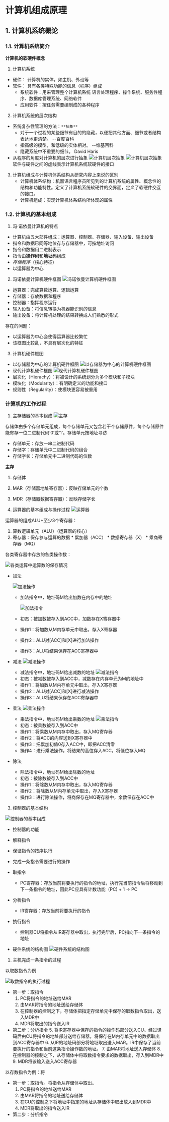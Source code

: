 # 计算机组成原理

## 1. 计算机系统概论

### 1.1. 计算机系统简介

**计算机的软硬件概念**

1. 计算机系统
* 硬件： 计算机的实体，如主机、外设等
* 软件： 具有各类特殊功能的信息（程序）组成
  * 系统软件：用来管理整个计算机系统
     语言处理程序、操作系统、服务性程序、数据库管理系统、网络软件 
  * 应用软件：按任务需要编制成的各种程序
2. 计算机系统的层次结构
* 系统复杂性管理的方法：``**抽象**``
  * 对于一个过程的某些细节有目的的隐藏，以便把其他方面、细节或者结构表达地更清楚。 --百度百科
  * 指高级的模型，和低级的实体相对。 --维基百科
  * 隐藏系统中不重要的细节。 David Haris
* 从程序的角度对计算机的层次进行抽象
    ![计算机层次抽象](./Pictures/计算机层次抽象（1）.png)
    ![计算机层次抽象](Pictures/计算机层次抽象（2）.png)
    软件与硬件之间的虚线表示计算机系统软硬件的接口
3. 计算机组成与计算机体系结构从研究内容上来说的区别 
   * 计算机体系结构：机器语言程序员所见到的计算机系统的属性、概念性的结构和功能特性。定义了计算机系统软硬件的交界面，定义了软硬件交互的接口。
   * 计算机组成：实现计算机体系结构所体现的属性

### 1.2. 计算机的基本组成

1. 冯·诺依曼计算机的特点
* 计算机由五大部件组成：运算器、控制器、存储器、输入设备、输出设备
* 指令和数据已同等地位存与存储器中，可按地址访问
* 指令和数据用二进制表示
* 指令由**操作码**和**地址码**组成
* *存储程序*（核心特征）
* 以运算器为中心
2. 冯诺依曼计算机硬件框图
  ![冯诺依曼计算机硬件框图](./Pictures/冯诺依曼计算机硬件框图.png)
  * 运算器：完成算数运算、逻辑运算
  * 存储器：存放数据和程序
  * 控制器：指挥程序运行
  * 输入设备：将信息转换为机器能识别的信息
  * 输出设备：将计算机处理的结果转换成人们熟悉的形式

  存在的问题：

  * 以运算器为中心会使得运算器比较繁忙
  * 该框图比较乱，不具有层次化的特征
3. 计算机硬件框图
  * 以存储器为中心的计算机硬件框图
    ![以存储器为中心的计算机硬件框图](./Pictures/以存储器为中心的计算机硬件框图.png)
  * 现代计算机硬件框图
    ![现代计算机硬件框图](./Pictures/现代计算机硬件框图.png) 
  * 层次化（Hierachy）：将被设计的系统划分为多个模块和子模块
  * 模块化（Modularity）：有明确定义的功能和接口
  * 规则性（Regularity）：使模块更容易被重用

### 计算机的工作过程
  
1. 主存储器的基本组成
  ![主存](./Pictures/主存.png)

  存储体由多个存储单元组成，每个存储单元又包含若干个存储原件，每个存储原件能寄存一位二进制代码‘0’或‘1’。存储单元按地址寻访

  * 存储单元：存放一串二进制代码
  * 存储字：存储单元中二进制代码的组合
  * 存储字长：存储单元中二进制代码的位数
  
  **主存**
  1. 存储体
  2. MAR（存储器地址寄存器）：反映存储单元的个数
  3. MDR（存储器数据寄存器）：反映存储字长

2. 运算器的基本组成与操作过程
  ![运算器](./Pictures/运算器.png) 

  运算器的组成ALU+至少3个寄存器：

  1. 算数逻辑单元（ALU）（运算器的核心）
  2. 寄存器：保存参与运算的数据
    * 累加器（ACC）
    * 数据寄存器（X）
    * 乘商寄存器（MQ）

  各类寄存器中存放的各类操作数：

  ![各类运算中运算数的保存情况](./Pictures/各类运算中运算数的保存情况.png)

* 加法
  
  ![加法操作](./Pictures/加法操作.png)
   * 加法指令中，地址码M给出加数在内存中的地址
  
     ![加法指令](./Pictures/加法指令.png) 
   * 初态：被加数被存入到ACC中，加数存在X寄存器中
   * 操作1：将加数从M内存单元中取出，存入X寄存器
   * 操作2：ALU对[ACC]和[X]进行加法操作
   * 操作3：ALU将结果保存在ACC寄存器中

* 减法
  ![减法操作](./Pictures/减法操作.png)
  * 减法指令中，地址码M给出减数的地址
    ![减法指令](./Pictures/减法指令.png) 
  * 初态：被减数被存入到ACC中，减数存在内存单元为M的地址中
  * 操作1：将加数从M内存单元中取出，存入X寄存器
  * 操作2：ALU对[ACC]和[X]进行减法操作
  * 操作3：ALU将结果保存在ACC寄存器中

* 乘法
  ![乘法操作](./Pictures/乘法操作.png)
  * 乘法指令中，地址码M给出乘数的地址
    ![乘法指令](./Pictures/乘法指令.png)
  * 初态：被乘数被存入到ACC中
  * 操作1：将乘数从M内存中取出，存入MQ寄存器 
  * 操作2：将ACC的内容送到X寄存器中
  * 操作3：把累加初值0存入ACC中，即把ACC清零
  * 操作4：进行乘法操作，将结果的高位存入ACC，将低位存入MQ

* 除法
  * 除法指令中，地址码M给出除数的地址
  * 初态：被除数被存入到ACC中
  * 操作1：将除数从M内存中取出，存入MQ寄存器 
  * 操作2：将除数从M内存单元中取出，存入X寄存器
  * 操作3：进行除法操作，将商保存在MQ寄存器中，余数保存在ACC中

3. 控制器的基本结构
   
  ![控制器的基本组成](./Pictures/控制器的基本组成.png)
  
* 控制器的功能
 * 解释指令
 * 保证指令的按序执行
* 完成一条指令需要进行的操作
 * 取指令
   * PC寄存器：存放当前将要执行的指令的地址，执行完当前指令后将移动到下一条指令的地址，因此PC应具有计数功能（PC) + 1 -> PC
 * 分析指令
   * IR寄存器：存放当前将要执行的指令
 * 执行指令
   * 控制器CU将指令从IR寄存器中取出，执行完毕后，PC指向下一条指令的地址

* 硬件系统的结构图
  ![硬件系统的结构图](./Pictures/硬件系统的结构图.png) 

1. 主机完成一条指令的过程

以取数指令为例

![取数指令的执行过程](./Pictures/取数指令的执行过程.png)

  * 第一步：取指令
    1. PC将指令的地址送给MAR
    2. 由MAR将指令的地址送给存储体
    3. 在控制器的控制之下，存储体把指定存储单元中保存的取数指令取出，送入MDR中
    4. MDR将取出的指令送入IR
  * 第二步：分析指令
    5. 将IR寄存器中保存的指令的操作码部分送入CU。经过译码后由CU将指令的地址部分送给存储器，将保存在M内存单元中的数据取出到ACC寄存器中
    6. 从IR的地址码部分将地址取出送入MAR。IR中保存了当前要执行的指令和当前这条指令操作数的地址。
    7. 由MAR将地址送入存储体
    8. 在控制器的控制之下，从存储体中将取数指令要求的数据取出，存入到MDR中
    9. MDR将该输入送入ACC寄存器

以存数指令为例：将

  * 第一步：取指令。将指令从存储体中取出。
    1. PC将指令的地址送给MAR
    2. 由MAR将指令的地址送给存储体
    3. 在CU的控制之下将地址中指定的地址从存储体中取出放入到MDR中
    4. MDR将取出的指令送入IR
  * 第二步：分析指令